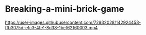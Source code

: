 # Breaking-a-mini-brick-game

https://user-images.githubusercontent.com/72932028/142924453-ffb3075d-efc3-4fe1-8d38-1bef62160003.mp4


